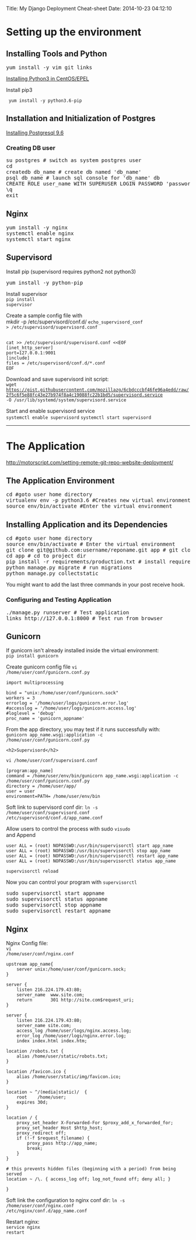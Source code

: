 Title: My Django Deployment Cheat-sheet
Date: 2014-10-23 04:12:10

<h1>Setting up the environment</h1>

<h2>Installing Tools and Python</h2>

<pre>
<span class="prefix-su">yum install -y vim git links</span>
</pre>
<a href="https://www.digitalocean.com/community/tutorials/how-to-install-python-3-and-set-up-a-local-programming-environment-on-centos-7" target="_blank">Installing Python3 in CentOS/EPEL</a>

Install pip3  

     yum install -y python3.6-pip

<h2>Installation and Initialization of Postgres</h2>

<a href="https://tecadmin.net/install-postgresql-9-on-centos/">Installing Postgresql
    9.6</a>

<h3>Creating DB user</h3>

<pre>
<span class="prefix-su">su postgres # switch as system postgres user</span>
<span class="prefix">cd</span>
<span class="prefix">createdb db_name # create db named 'db_name'</span>
<span class="prefix">psql db_name # launch sql console for 'db_name' db</span>
<span class="prefix-shell">CREATE ROLE user_name WITH SUPERUSER LOGIN PASSWORD 'password';</span>
<span class="prefix-shell">\q</span>
<span class="prefix">exit</span>
</pre>

<h2>Nginx</h2>

<pre>
<span class="prefix-su">yum install -y nginx</span>
<span class="prefix-su">systemctl enable nginx</span>
<span class="prefix-su">systemctl start nginx</span>
</pre>


<h2>Supervisord</h2>

Install pip (supervisord requires python2 not python3)
<pre>
<span class="prefix-su">yum install -y python-pip</span>
</pre>


Install supervisor<br/>
<code class="prefix-su">pip install supervisor</code>

Create a sample config file with<br/>
mkdir -p /etc/supervisord/conf.d/
<code class="prefix-su">echo_supervisord_conf &gt; /etc/supervisord/supervisord.conf</code>
<pre><code class="prefix-su">
cat &gt;&gt; /etc/supervisord/supervisord.conf &lt;&lt;EOF
[inet_http_server]
port=127.0.0.1:9001
[include]
files = /etc/supervisord/conf.d/*.conf
EOF
</code></pre>


Download and save supervisord init script:<br/>
<code class="prefix-su">wget https://gist.githubusercontent.com/mozillazg/6cbdcccbf46fe96a4edd/raw/2f5c6f5e88fc43e27b974f8a4c19088fc22b1bd5/supervisord.service -O /usr/lib/systemd/system/supervisord.service</code>



Start and enable supervisord service<br/>
<code class="prefix-su">systemctl enable supervisord</code>
<code class="prefix-su">systemctl start supervisord</code>


<hr/>

<h1>The Application</h1>

http://motorscript.com/setting-remote-git-repo-website-deployment/

<h2>The Application Environment</h2>

<pre>
<span class="prefix">cd #goto user home directory</span>
<span class="prefix">virtualenv env -p python3.6 #Creates new virtual environment</span>
<span class="prefix">source env/bin/activate #Enter the virtual environment</span>
</pre>

<h2>Installing Application and its Dependencies</h2>

<pre>
<span class="prefix">cd #goto user home directory</span>
<span class="prefix">source env/bin/activate # Enter the virtual environment</span>
<span class="prefix">git clone git@github.com:username/reponame.git app # git clone the repo</span>
<span class="prefix">cd app # cd to project dir</span>
<span class="prefix">pip install -r requirements/production.txt # install required Python packages</span>
<span class="prefix">python manage.py migrate # run migrations</span>
<span class="prefix">python manage.py collectstatic</span>
</pre>

You might want to add the last three commands in your post receive hook.

<h3>Configuring and Testing Application</h3>

<pre>
<span class="prefix">./manage.py runserver # Test application</span>
<span class="prefix">links http://127.0.0.1:8000 # Test run from browser</span>
</pre>

<h2>Gunicorn</h2>

If gunicorn isn't already installed inside the virtual environment:<br/>
<code class="prefix">pip install gunicorn</code>

Create gunicorn config file
<code class="prefix">vi /home/user/conf/gunicorn.conf.py</code>

<pre><code>import multiprocessing

bind = "unix:/home/user/conf/gunicorn.sock"
workers = 3
errorlog = '/home/user/logs/gunicorn.error.log'
#accesslog = '/home/user/logs/gunicorn.access.log'
#loglevel = 'debug'
proc_name = 'gunicorn_appname'
</code></pre>

From the app directory, you may test if it runs successfully with:<br/>
<code class="prefix">gunicorn app_name.wsgi:application -c /home/user/conf/gunicorn.conf.py</code>
    
    <h2>Supervisord</h2>

<code class="prefix">vi /home/user/conf/supervisord.conf</code>

<pre><code>[program:app_name]
command = /home/user/env/bin/gunicorn app_name.wsgi:application -c /home/user/conf/gunicorn.conf.py
directory = /home/user/app/
user = user
environment=PATH= /home/user/env/bin
</code></pre>

Soft link to supervisord conf dir:
<code class="prefix-su">ln -s /home/user/conf/supervisord.conf /etc/supervisord/conf.d/app_name.conf</code>

Allow users to control the process with sudo
<code class="prefix-su">visudo</code><br/>
and Append

<pre><code>user ALL = (root) NOPASSWD:/usr/bin/supervisorctl start app_name
user ALL = (root) NOPASSWD:/usr/bin/supervisorctl stop app_name
user ALL = (root) NOPASSWD:/usr/bin/supervisorctl restart app_name
user ALL = (root) NOPASSWD:/usr/bin/supervisorctl status app_name
</code></pre>

<code class="prefix-su">supervisorctl reload</code>

Now you can control your program with <code class="prefix-su">supervisorctl</code>

<pre>
<span class="prefix">sudo supervisorctl start appname</span>
<span class="prefix">sudo supervisorctl status appname</span>
<span class="prefix">sudo supervisorctl stop appname</span>
<span class="prefix">sudo supervisorctl restart appname</span>
</pre>

<h2>Nginx</h2>

Nginx Config file:<br/>
<code class="prefix">vi /home/user/conf/nginx.conf</code>

<pre><code>upstream app_name{
    server unix:/home/user/conf/gunicorn.sock;
}

server {
    listen 216.224.179.43:80;
    server_name  www.site.com;
    return       301 http://site.com$request_uri;
}

server {
    listen 216.224.179.43:80;
    server_name site.com;
    access_log /home/user/logs/nginx.access.log;
    error_log /home/user/logs/nginx.error.log;
    index index.html index.htm;

location /robots.txt {
    alias /home/user/static/robots.txt;
}

location /favicon.ico {
    alias /home/user/static/img/favicon.ico;
}

location ~ ^/(media|static)/  {
    root    /home/user;
    expires 30d;
}

location / {
    proxy_set_header X-Forwarded-For $proxy_add_x_forwarded_for;
    proxy_set_header Host $http_host;
    proxy_redirect off;
    if (!-f $request_filename) {
        proxy_pass http://app_name;
        break;
    }
}

# this prevents hidden files (beginning with a period) from being served
location ~ /\. { access_log off; log_not_found off; deny all; }

}
</code></pre>

Soft link the configuration to nginx conf dir:
<code class="prefix-su">ln -s /home/user/conf/nginx.conf /etc/nginx/conf.d/app_name.conf</code>

Restart nginx:<br/>
<code class="prefix-su">service nginx restart</code>
